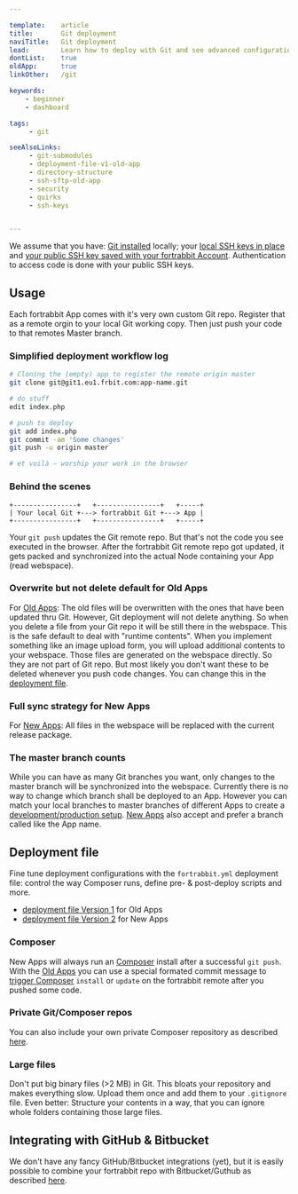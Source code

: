 ```yaml
---

template:    article
title:       Git deployment
naviTitle:   Git deployment
lead:        Learn how to deploy with Git and see advanced configuration.
dontList:    true
oldApp:      true
linkOther:   /git

keywords:
    - beginner
    - dashboard

tags:
     - git

seeAlsoLinks:
     - git-submodules
     - deployment-file-v1-old-app
     - directory-structure
     - ssh-sftp-old-app
     - security
     - quirks
     - ssh-keys


---
```


We assume that you have: [Git installed](http://git-scm.com/) locally; your [local SSH keys in place](https://help.github.com/articles/generating-ssh-keys/) and [your public SSH key saved with your fortrabbit Account](ssh-keys). Authentication to access code is done with your public SSH keys.

## Usage

Each fortrabbit App comes with it's very own custom Git repo. Register that as a remote orgin to your local Git working copy. Then just push your code to that remotes Master branch.


### Simplified deployment workflow log

```bash
# Cloning the (empty) app to register the remote origin master
git clone git@git1.eu1.frbit.com:app-name.git

# do stuff
edit index.php

# push to deploy
git add index.php
git commit -am 'Some changes'
git push -u origin master

# et voilà — worship your work in the browser
```

### Behind the scenes

```nohighlight
+----------------+   +----------------+   +-----+
| Your local Git +---> fortrabbit Git +---> App |
+----------------+   +----------------+   +-----+
```

Your `git push` updates the Git remote repo. But that's not the code you see executed in the browser. After the fortrabbit Git remote repo got updated, it gets packed and synchronized into the actual Node containing your App (read webspace).


### Overwrite but not delete default for Old Apps

For [Old Apps](new-apps): The old files will be overwritten with the ones that have been updated thru Git. However, Git deployment will not delete anything. So when you delete a file from your Git repo it will be still there in the webspace. This is the safe default to deal with "runtime contents". When you implement something like an image upload form, you will upload additional contents to your webspace. Those files are generated on the webspace directly. So they are not part of Git repo. But most likely you don't want these to be deleted whenever you push code changes. You can change this in the [deployment file](#toc-deployment-file).

### Full sync strategy for New Apps

For [New Apps](new-apps): All files in the webspace will be replaced with the current release package.


### The master branch counts

While you can have as many Git branches you want, only changes to the master branch will be synchronized into the webspace. Currently there is no way to change which branch shall be deployed to an App. However you can match your local branches to master branches of different Apps to create a [development/production setup](multi-staging). [New Apps](new-apps) also accept and prefer a branch called like the App name.


## Deployment file

Fine tune deployment configurations with the `fortrabbit.yml` deployment file: control the way Composer runs, define pre- & post-deploy scripts and more.

* [deployment file Version 1](deployment-file-v1-old-app) for Old Apps
* [deployment file Version 2](deployment-file-v2) for New Apps


### Composer

New Apps will always run an [Composer](composer) install after a successful `git push`. With the [Old Apps](new-apps) you can use a special formated commit message to [trigger Composer](composer) `install` or `update` on the fortrabbit remote after you pushed some code. 


### Private Git/Composer repos

You can also include your own private Composer repository as described [here](private-composer-repos).


### Large files

Don't put big binary files (>2 MB) in Git. This bloats your repository and makes everything slow. Upload them once and add them to your `.gitignore` file. Even better: Structure your contents in a way, that you can ignore whole folders containing those large files.


## Integrating with GitHub & Bitbucket

We don't have any fancy GitHub/Bitbucket integrations (yet), but it is easily possible to combine your fortrabbit repo with Bitbucket/Guthub as described [here](bitbucket-github-and-fortrabbit).

